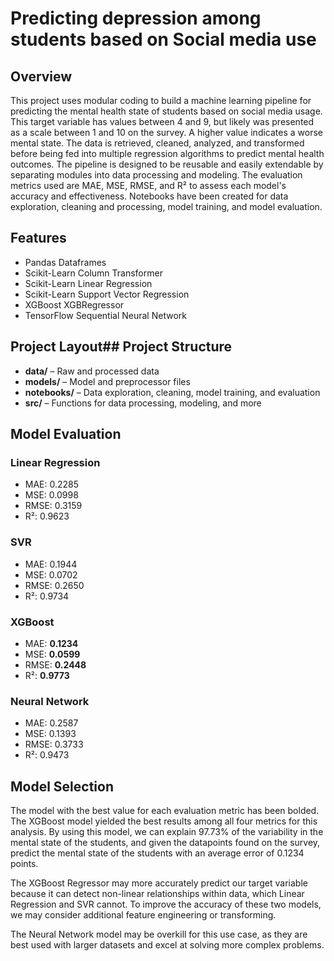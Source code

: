 # Predicting depression among students based on Social media use

## Overview
This project uses modular coding to build a machine learning pipeline for predicting the mental health state of students based on social media usage. This target variable has values between 4 and 9, but likely was presented as a scale between 1 and 10 on the survey. A higher value indicates a worse mental state. The data is retrieved, cleaned, analyzed, and transformed before being fed into multiple regression algorithms to predict mental health outcomes. The pipeline is designed to be reusable and easily extendable by separating modules into data processing and modeling. The evaluation metrics used are MAE, MSE, RMSE, and R² to assess each model's accuracy and effectiveness. Notebooks have been created for data exploration, cleaning and processing, model training, and model evaluation.

## Features
- Pandas Dataframes
- Scikit-Learn Column Transformer
- Scikit-Learn Linear Regression
- Scikit-Learn Support Vector Regression
- XGBoost XGBRegressor
- TensorFlow Sequential Neural Network

## Project Layout## Project Structure
- **data/** – Raw and processed data  
- **models/** – Model and preprocessor files  
- **notebooks/** – Data exploration, cleaning, model training, and evaluation  
- **src/** – Functions for data processing, modeling, and more  

## Model Evaluation
### Linear Regression
- MAE: 0.2285
- MSE: 0.0998
- RMSE: 0.3159
- R²: 0.9623

### SVR
- MAE: 0.1944
- MSE: 0.0702
- RMSE: 0.2650
- R²: 0.9734

### XGBoost
- MAE: **0.1234**
- MSE: **0.0599**
- RMSE: **0.2448**
- R²: **0.9773**

### Neural Network
- MAE: 0.2587
- MSE: 0.1393
- RMSE: 0.3733
- R²: 0.9473

## Model Selection
The model with the best value for each evaluation metric has been bolded. The XGBoost model yielded the best results among all four metrics for this analysis. By using this model, we can explain 97.73% of the variability in the mental state of the students, and given the datapoints found on the survey, predict the mental state of the students with an average error of 0.1234 points.

The XGBoost Regressor may more accurately predict our target variable because it can detect non-linear relationships within data, which Linear Regression and SVR cannot. To improve the accuracy of these two models, we may consider additional feature engineering or transforming.

The Neural Network model may be overkill for this use case, as they are best used with larger datasets and excel at solving more complex problems.
